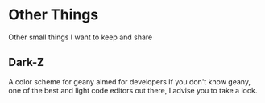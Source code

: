 # Other Things
Other small things I want to keep and share


Dark-Z
------

A color scheme for geany aimed for developers
If you don't know geany, one of the best and light code editors out there, I advise you to take a look.
